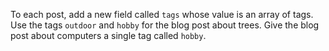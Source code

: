 To each post, add a new field called `tags` whose value is an array of tags. Use the tags `outdoor` and `hobby` for the blog post about trees. Give the blog post about computers a single tag called `hobby`.
